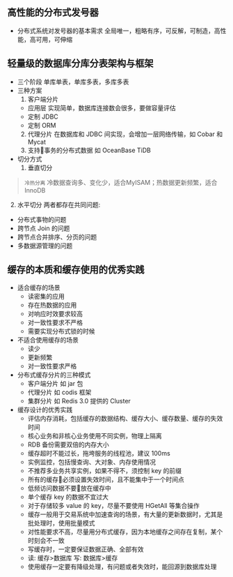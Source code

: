 ## 高性能的分布式发号器
- 分布式系统对发号器的基本需求
全局唯一，粗略有序，可反解，可制造，高性能，高可用，可伸缩

## 轻量级的数据库分库分表架构与框架
- 三个阶段
单库单表，单库多表，多库多表
- 三种方案
  1. 客户端分片
    - 应用层 实现简单，数据库连接数会很多，要做容量评估
    - 定制 JDBC
    - 定制 ORM
  2. 代理分片 在数据库和 JDBC 间实现，会增加一层网络传输，如 Cobar 和 Mycat
  3. 支持事务的分布式数据 如 OceanBase TiDB
- 切分方式
  1. 垂直切分
> `冷热分离` 冷数据查询多、变化少，适合MyISAM；热数据更新频繁，适合 InnoDB
  2. 水平切分
  两者都存在共同问题:
  - 分布式事物的问题
  - 跨节点 Join 的问题
  - 跨节点合并排序、分页的问题
  - 多数据源管理的问题

## 缓存的本质和缓存使用的优秀实践
- 适合缓存的场景
  - 读密集的应用
  - 存在热数据的应用
  - 对响应时效要求较高
  - 对一致性要求不严格
  - 需要实现分布式锁的时候
- 不适合使用缓存的场景
  - 读少
  - 更新频繁
  - 对一致性要求严格
- 分布式缓存分片的三种模式
  - 客户端分片 如 jar 包
  - 代理分片 如 codis 框架
  - 集群分片 如 Redis 3.0 提供的 Cluster
- 缓存设计的优秀实践
  - 评估内存消耗，包括缓存的数据结构、缓存大小、缓存数量、缓存的失效时间
  - 核心业务和非核心业务使用不同实例，物理上隔离
  - RDB 备份需要双倍的内存大小
  - 缓存超时不能过长，拖垮服务的线程池，建议 100ms
  - 实例监控，包括慢查询、大对象、内存使用情况
  - 不推荐多业务共享实例，如果不得不，须控制 key 的前缀
  - 所有的缓存必须设置失效时间，且不能集中于一个时间点
  - 低频访问数据不要放在缓存中
  - 单个缓存 key 的数据不宜过大
  - 对于存储较多 value 的 key，尽量不要使用 HGetAll 等集合操作
  - 缓存一般用于交易系统中加速查询的场景，有大量的更新数据时，尤其是批处理时，使用批量模式
  - 对性能要求不高，尽量用分布式缓存，因为本地缓存之间存在复制，某个时刻会不一致
  - 写缓存时，一定要保证数据正确、全部有效
  - 读: 缓存>数据库 写: 数据库>缓存
  - 使用缓存一定要有降级处理，有问题或者失效时，能回源到数据库处理
